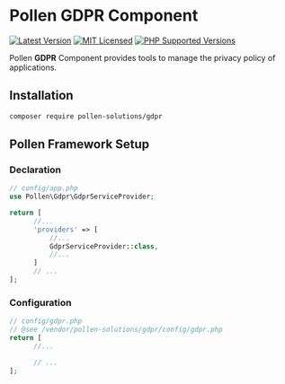 # Pollen GDPR Component

[![Latest Version](https://img.shields.io/badge/release-1.0.0-blue?style=for-the-badge)](https://www.presstify.com/pollen-solutions/cookie-law/)
[![MIT Licensed](https://img.shields.io/badge/license-MIT-green?style=for-the-badge)](LICENSE.md)
[![PHP Supported Versions](https://img.shields.io/badge/PHP->=7.4-8892BF?style=for-the-badge&logo=php)](https://www.php.net/supported-versions.php)

Pollen **GDPR** Component provides tools to manage the privacy policy of applications.

## Installation

```bash
composer require pollen-solutions/gdpr
```

## Pollen Framework Setup

### Declaration

```php
// config/app.php
use Pollen\Gdpr\GdprServiceProvider;

return [
      //...
      'providers' => [
          //...
          GdprServiceProvider::class,
          //...
      ]
      // ...
];
```

### Configuration

```php
// config/gdpr.php
// @see /vendor/pollen-solutions/gdpr/config/gdpr.php
return [
      //...

      // ...
];
```

